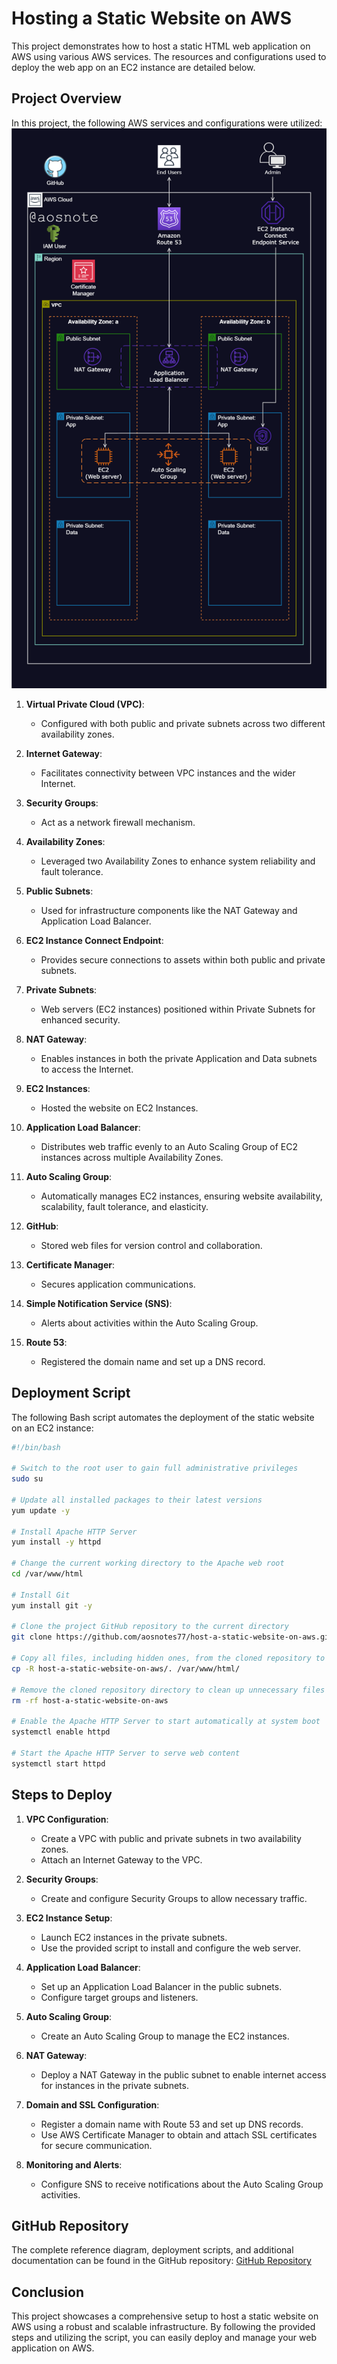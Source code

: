 # Hosting a Static Website on AWS

This project demonstrates how to host a static HTML web application on AWS using various AWS services. The resources and configurations used to deploy the web app on an EC2 instance are detailed below. 

## Project Overview

In this project, the following AWS services and configurations were utilized:
![Alt text](/Host_a_Static_Website_on_AWS.png)
1. **Virtual Private Cloud (VPC)**:
   - Configured with both public and private subnets across two different availability zones.

2. **Internet Gateway**:
   - Facilitates connectivity between VPC instances and the wider Internet.

3. **Security Groups**:
   - Act as a network firewall mechanism.

4. **Availability Zones**:
   - Leveraged two Availability Zones to enhance system reliability and fault tolerance.

5. **Public Subnets**:
   - Used for infrastructure components like the NAT Gateway and Application Load Balancer.

6. **EC2 Instance Connect Endpoint**:
   - Provides secure connections to assets within both public and private subnets.

7. **Private Subnets**:
   - Web servers (EC2 instances) positioned within Private Subnets for enhanced security.

8. **NAT Gateway**:
   - Enables instances in both the private Application and Data subnets to access the Internet.

9. **EC2 Instances**:
   - Hosted the website on EC2 Instances.

10. **Application Load Balancer**:
    - Distributes web traffic evenly to an Auto Scaling Group of EC2 instances across multiple Availability Zones.

11. **Auto Scaling Group**:
    - Automatically manages EC2 instances, ensuring website availability, scalability, fault tolerance, and elasticity.

12. **GitHub**:
    - Stored web files for version control and collaboration.

13. **Certificate Manager**:
    - Secures application communications.

14. **Simple Notification Service (SNS)**:
    - Alerts about activities within the Auto Scaling Group.

15. **Route 53**:
    - Registered the domain name and set up a DNS record.

## Deployment Script

The following Bash script automates the deployment of the static website on an EC2 instance:

```bash
#!/bin/bash

# Switch to the root user to gain full administrative privileges
sudo su

# Update all installed packages to their latest versions
yum update -y

# Install Apache HTTP Server
yum install -y httpd

# Change the current working directory to the Apache web root
cd /var/www/html

# Install Git
yum install git -y

# Clone the project GitHub repository to the current directory
git clone https://github.com/aosnotes77/host-a-static-website-on-aws.git

# Copy all files, including hidden ones, from the cloned repository to the Apache web root
cp -R host-a-static-website-on-aws/. /var/www/html/

# Remove the cloned repository directory to clean up unnecessary files
rm -rf host-a-static-website-on-aws

# Enable the Apache HTTP Server to start automatically at system boot
systemctl enable httpd 

# Start the Apache HTTP Server to serve web content
systemctl start httpd
```

## Steps to Deploy

1. **VPC Configuration**:
   - Create a VPC with public and private subnets in two availability zones.
   - Attach an Internet Gateway to the VPC.

2. **Security Groups**:
   - Create and configure Security Groups to allow necessary traffic.

3. **EC2 Instance Setup**:
   - Launch EC2 instances in the private subnets.
   - Use the provided script to install and configure the web server.

4. **Application Load Balancer**:
   - Set up an Application Load Balancer in the public subnets.
   - Configure target groups and listeners.

5. **Auto Scaling Group**:
   - Create an Auto Scaling Group to manage the EC2 instances.

6. **NAT Gateway**:
   - Deploy a NAT Gateway in the public subnet to enable internet access for instances in the private subnets.

7. **Domain and SSL Configuration**:
   - Register a domain name with Route 53 and set up DNS records.
   - Use AWS Certificate Manager to obtain and attach SSL certificates for secure communication.

8. **Monitoring and Alerts**:
   - Configure SNS to receive notifications about the Auto Scaling Group activities.

## GitHub Repository

The complete reference diagram, deployment scripts, and additional documentation can be found in the GitHub repository: [GitHub Repository](https://github.com/ElMehdiiiii/static-website)

## Conclusion

This project showcases a comprehensive setup to host a static website on AWS using a robust and scalable infrastructure. By following the provided steps and utilizing the script, you can easily deploy and manage your web application on AWS.
